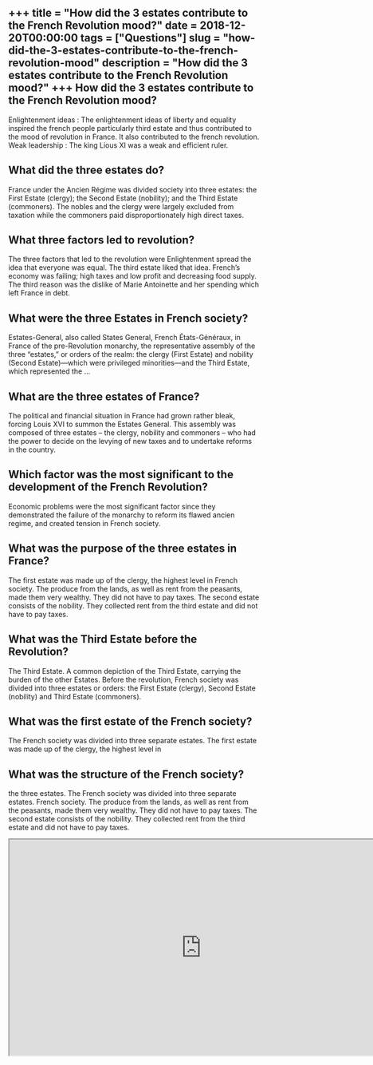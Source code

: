 +++
title = "How did the 3 estates contribute to the French Revolution mood?"
date = 2018-12-20T00:00:00
tags = ["Questions"]
slug = "how-did-the-3-estates-contribute-to-the-french-revolution-mood"
description = "How did the 3 estates contribute to the French Revolution mood?"
+++
How did the 3 estates contribute to the French Revolution mood?
---------------------------------------------------------------

Enlightenment ideas : The enlightenment ideas of liberty and equality inspired the french people particularly third estate and thus contributed to the mood of revolution in France. It also contributed to the french revolution. Weak leadership : The king Lious XI was a weak and efficient ruler.

What did the three estates do?
------------------------------

France under the Ancien Régime was divided society into three estates: the First Estate (clergy); the Second Estate (nobility); and the Third Estate (commoners). The nobles and the clergy were largely excluded from taxation while the commoners paid disproportionately high direct taxes.

What three factors led to revolution?
-------------------------------------

The three factors that led to the revolution were Enlightenment spread the idea that everyone was equal. The third estate liked that idea. French’s economy was failing; high taxes and low profit and decreasing food supply. The third reason was the dislike of Marie Antoinette and her spending which left France in debt.

What were the three Estates in French society?
----------------------------------------------

Estates-General, also called States General, French États-Généraux, in France of the pre-Revolution monarchy, the representative assembly of the three “estates,” or orders of the realm: the clergy (First Estate) and nobility (Second Estate)—which were privileged minorities—and the Third Estate, which represented the …

What are the three estates of France?
-------------------------------------

The political and financial situation in France had grown rather bleak, forcing Louis XVI to summon the Estates General. This assembly was composed of three estates – the clergy, nobility and commoners – who had the power to decide on the levying of new taxes and to undertake reforms in the country.

Which factor was the most significant to the development of the French Revolution?
----------------------------------------------------------------------------------

Economic problems were the most significant factor since they demonstrated the failure of the monarchy to reform its flawed ancien regime, and created tension in French society.

What was the purpose of the three estates in France?
----------------------------------------------------

The first estate was made up of the clergy, the highest level in French society. The produce from the lands, as well as rent from the peasants, made them very wealthy. They did not have to pay taxes. The second estate consists of the nobility. They collected rent from the third estate and did not have to pay taxes.

What was the Third Estate before the Revolution?
------------------------------------------------

The Third Estate. A common depiction of the Third Estate, carrying the burden of the other Estates. Before the revolution, French society was divided into three estates or orders: the First Estate (clergy), Second Estate (nobility) and Third Estate (commoners).

What was the first estate of the French society?
------------------------------------------------

The French society was divided into three separate estates. The first estate was made up of the clergy, the highest level in

What was the structure of the French society?
---------------------------------------------

the three estates. The French society was divided into three separate estates. French society. The produce from the lands, as well as rent from the peasants, made them very wealthy. They did not have to pay taxes. The second estate consists of the nobility. They collected rent from the third estate and did not have to pay taxes.

<iframe allow="accelerometer; autoplay; clipboard-write; encrypted-media; gyroscope; picture-in-picture" allowfullscreen="" class="__youtube_prefs__  epyt-is-override  no-lazyload" data-no-lazy="1" data-origheight="433" data-origwidth="770" data-skipgform_ajax_framebjll="" height="433" id="_ytid_44160" loading="lazy" src="https://www.youtube.com/embed/pR2CxElL1Vk?enablejsapi=1&autoplay=0&cc_load_policy=0&cc_lang_pref=&iv_load_policy=1&loop=0&modestbranding=0&rel=1&fs=1&playsinline=0&autohide=2&theme=dark&color=red&controls=1&" title="YouTube player" width="770"></iframe>